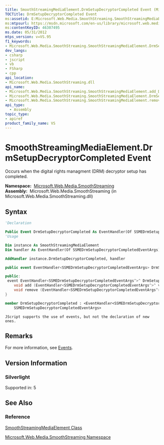 ```yaml
---
title: SmoothStreamingMediaElement.DrmSetupDecryptorCompleted Event (Microsoft.Web.Media.SmoothStreaming)
TOCTitle: DrmSetupDecryptorCompleted Event
ms:assetid: E:Microsoft.Web.Media.SmoothStreaming.SmoothStreamingMediaElement.DrmSetupDecryptorCompleted
ms:mtpsurl: https://msdn.microsoft.com/en-us/library/microsoft.web.media.smoothstreaming.smoothstreamingmediaelement.drmsetupdecryptorcompleted(v=VS.95)
ms:contentKeyID: 46307495
ms.date: 05/31/2012
mtps_version: v=VS.95
f1_keywords:
- Microsoft.Web.Media.SmoothStreaming.SmoothStreamingMediaElement.DrmSetupDecryptorCompleted
dev_langs:
- csharp
- jscript
- vb
- FSharp
- cpp
api_location:
- Microsoft.Web.Media.SmoothStreaming.dll
api_name:
- Microsoft.Web.Media.SmoothStreaming.SmoothStreamingMediaElement.add_DrmSetupDecryptorCompleted
- Microsoft.Web.Media.SmoothStreaming.SmoothStreamingMediaElement.DrmSetupDecryptorCompleted
- Microsoft.Web.Media.SmoothStreaming.SmoothStreamingMediaElement.remove_DrmSetupDecryptorCompleted
api_type:
  - Assembly
topic_type:
- apiref
product_family_name: VS
---
```


# SmoothStreamingMediaElement.DrmSetupDecryptorCompleted Event

Occurs when the digital rights managment (DRM) decryptor setup has completed.

**Namespace:**  [Microsoft.Web.Media.SmoothStreaming](microsoft-web-media-smoothstreaming-namespace_1.md)  
**Assembly:**  Microsoft.Web.Media.SmoothStreaming (in Microsoft.Web.Media.SmoothStreaming.dll)

## Syntax

```vb
'Declaration

Public Event DrmSetupDecryptorCompleted As EventHandler(Of SSMEDrmSetupDecryptorCompletedEventArgs)
'Usage

Dim instance As SmoothStreamingMediaElement
Dim handler As EventHandler(Of SSMEDrmSetupDecryptorCompletedEventArgs)

AddHandler instance.DrmSetupDecryptorCompleted, handler
```

```csharp
public event EventHandler<SSMEDrmSetupDecryptorCompletedEventArgs> DrmSetupDecryptorCompleted
```

```cpp
public:
 event EventHandler<SSMEDrmSetupDecryptorCompletedEventArgs^>^ DrmSetupDecryptorCompleted {
    void add (EventHandler<SSMEDrmSetupDecryptorCompletedEventArgs^>^ value);
    void remove (EventHandler<SSMEDrmSetupDecryptorCompletedEventArgs^>^ value);
}
```

``` fsharp
member DrmSetupDecryptorCompleted : <EventHandler<SSMEDrmSetupDecryptorCompletedEventArgs>,
    SSMEDrmSetupDecryptorCompletedEventArgs>
```

```jscript
JScript supports the use of events, but not the declaration of new ones.
```

## Remarks

For more information, see [Events](events.md).

## Version Information

### Silverlight

Supported in: 5  

## See Also

### Reference

[SmoothStreamingMediaElement Class](smoothstreamingmediaelement-class-microsoft-web-media-smoothstreaming_1.md)

[Microsoft.Web.Media.SmoothStreaming Namespace](microsoft-web-media-smoothstreaming-namespace_1.md)

